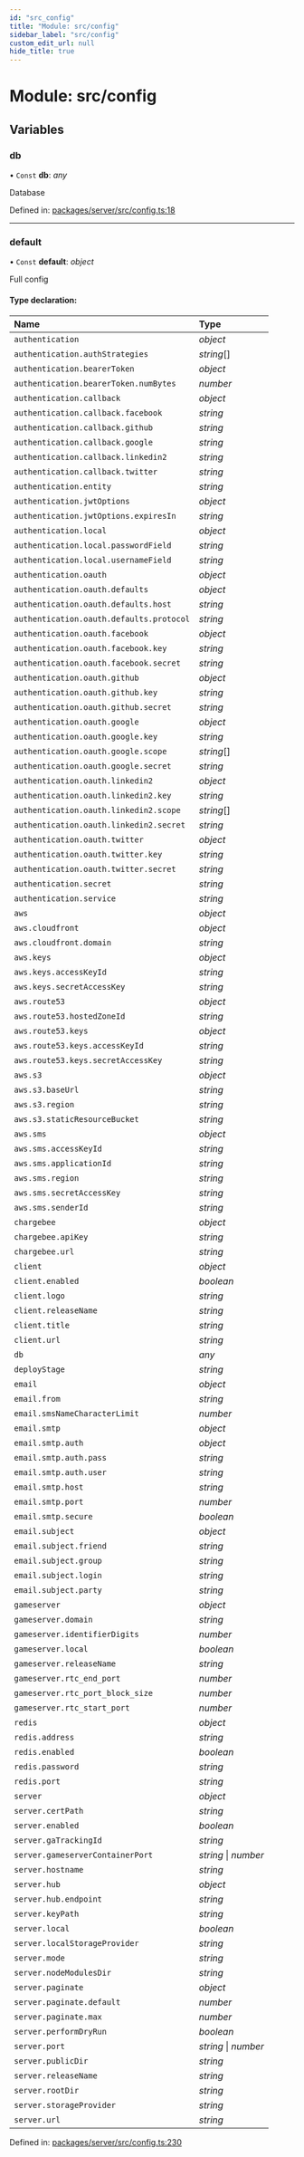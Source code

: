 ```yaml
---
id: "src_config"
title: "Module: src/config"
sidebar_label: "src/config"
custom_edit_url: null
hide_title: true
---
```


# Module: src/config

## Variables

### db

• `Const` **db**: *any*

Database

Defined in: [packages/server/src/config.ts:18](https://github.com/xr3ngine/xr3ngine/blob/66a84a950/packages/server/src/config.ts#L18)

___

### default

• `Const` **default**: *object*

Full config

#### Type declaration:

Name | Type |
:------ | :------ |
`authentication` | *object* |
`authentication.authStrategies` | *string*[] |
`authentication.bearerToken` | *object* |
`authentication.bearerToken.numBytes` | *number* |
`authentication.callback` | *object* |
`authentication.callback.facebook` | *string* |
`authentication.callback.github` | *string* |
`authentication.callback.google` | *string* |
`authentication.callback.linkedin2` | *string* |
`authentication.callback.twitter` | *string* |
`authentication.entity` | *string* |
`authentication.jwtOptions` | *object* |
`authentication.jwtOptions.expiresIn` | *string* |
`authentication.local` | *object* |
`authentication.local.passwordField` | *string* |
`authentication.local.usernameField` | *string* |
`authentication.oauth` | *object* |
`authentication.oauth.defaults` | *object* |
`authentication.oauth.defaults.host` | *string* |
`authentication.oauth.defaults.protocol` | *string* |
`authentication.oauth.facebook` | *object* |
`authentication.oauth.facebook.key` | *string* |
`authentication.oauth.facebook.secret` | *string* |
`authentication.oauth.github` | *object* |
`authentication.oauth.github.key` | *string* |
`authentication.oauth.github.secret` | *string* |
`authentication.oauth.google` | *object* |
`authentication.oauth.google.key` | *string* |
`authentication.oauth.google.scope` | *string*[] |
`authentication.oauth.google.secret` | *string* |
`authentication.oauth.linkedin2` | *object* |
`authentication.oauth.linkedin2.key` | *string* |
`authentication.oauth.linkedin2.scope` | *string*[] |
`authentication.oauth.linkedin2.secret` | *string* |
`authentication.oauth.twitter` | *object* |
`authentication.oauth.twitter.key` | *string* |
`authentication.oauth.twitter.secret` | *string* |
`authentication.secret` | *string* |
`authentication.service` | *string* |
`aws` | *object* |
`aws.cloudfront` | *object* |
`aws.cloudfront.domain` | *string* |
`aws.keys` | *object* |
`aws.keys.accessKeyId` | *string* |
`aws.keys.secretAccessKey` | *string* |
`aws.route53` | *object* |
`aws.route53.hostedZoneId` | *string* |
`aws.route53.keys` | *object* |
`aws.route53.keys.accessKeyId` | *string* |
`aws.route53.keys.secretAccessKey` | *string* |
`aws.s3` | *object* |
`aws.s3.baseUrl` | *string* |
`aws.s3.region` | *string* |
`aws.s3.staticResourceBucket` | *string* |
`aws.sms` | *object* |
`aws.sms.accessKeyId` | *string* |
`aws.sms.applicationId` | *string* |
`aws.sms.region` | *string* |
`aws.sms.secretAccessKey` | *string* |
`aws.sms.senderId` | *string* |
`chargebee` | *object* |
`chargebee.apiKey` | *string* |
`chargebee.url` | *string* |
`client` | *object* |
`client.enabled` | *boolean* |
`client.logo` | *string* |
`client.releaseName` | *string* |
`client.title` | *string* |
`client.url` | *string* |
`db` | *any* |
`deployStage` | *string* |
`email` | *object* |
`email.from` | *string* |
`email.smsNameCharacterLimit` | *number* |
`email.smtp` | *object* |
`email.smtp.auth` | *object* |
`email.smtp.auth.pass` | *string* |
`email.smtp.auth.user` | *string* |
`email.smtp.host` | *string* |
`email.smtp.port` | *number* |
`email.smtp.secure` | *boolean* |
`email.subject` | *object* |
`email.subject.friend` | *string* |
`email.subject.group` | *string* |
`email.subject.login` | *string* |
`email.subject.party` | *string* |
`gameserver` | *object* |
`gameserver.domain` | *string* |
`gameserver.identifierDigits` | *number* |
`gameserver.local` | *boolean* |
`gameserver.releaseName` | *string* |
`gameserver.rtc_end_port` | *number* |
`gameserver.rtc_port_block_size` | *number* |
`gameserver.rtc_start_port` | *number* |
`redis` | *object* |
`redis.address` | *string* |
`redis.enabled` | *boolean* |
`redis.password` | *string* |
`redis.port` | *string* |
`server` | *object* |
`server.certPath` | *string* |
`server.enabled` | *boolean* |
`server.gaTrackingId` | *string* |
`server.gameserverContainerPort` | *string* \| *number* |
`server.hostname` | *string* |
`server.hub` | *object* |
`server.hub.endpoint` | *string* |
`server.keyPath` | *string* |
`server.local` | *boolean* |
`server.localStorageProvider` | *string* |
`server.mode` | *string* |
`server.nodeModulesDir` | *string* |
`server.paginate` | *object* |
`server.paginate.default` | *number* |
`server.paginate.max` | *number* |
`server.performDryRun` | *boolean* |
`server.port` | *string* \| *number* |
`server.publicDir` | *string* |
`server.releaseName` | *string* |
`server.rootDir` | *string* |
`server.storageProvider` | *string* |
`server.url` | *string* |

Defined in: [packages/server/src/config.ts:230](https://github.com/xr3ngine/xr3ngine/blob/66a84a950/packages/server/src/config.ts#L230)
